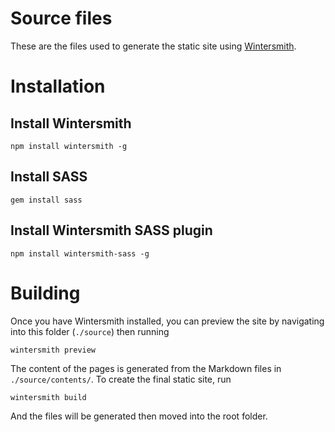 Source files
===

These are the files used to generate the static site using [Wintersmith](http://jnordberg.github.com/wintersmith/).

Installation
===

Install Wintersmith
---

    npm install wintersmith -g

Install SASS
---

    gem install sass

Install Wintersmith SASS plugin
---

    npm install wintersmith-sass -g

Building
===

Once you have Wintersmith installed, you can preview the site by navigating into this folder (`./source`) then running

    wintersmith preview

The content of the pages is generated from the Markdown files in `./source/contents/`. To create the final static site, run

    wintersmith build

And the files will be generated then moved into the root folder.